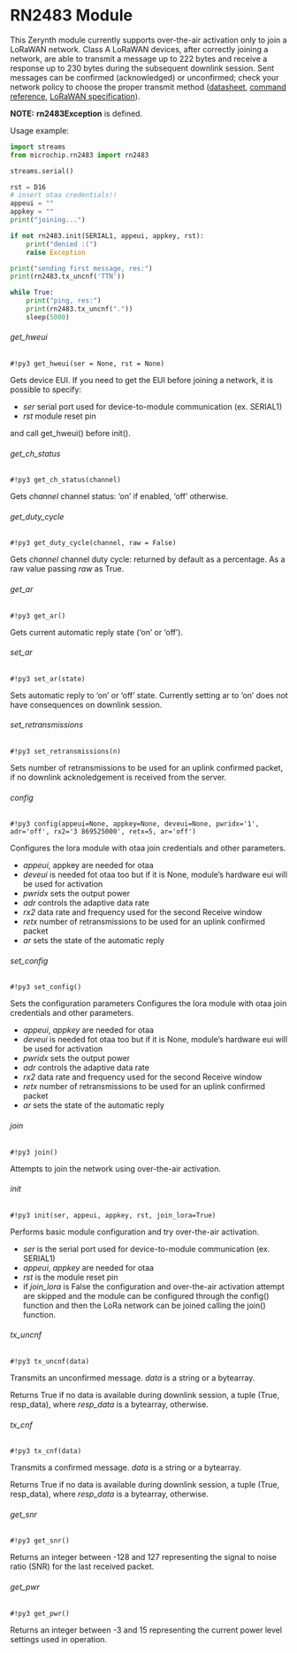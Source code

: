 # RN2483 Module

This Zerynth module currently supports over-the-air activation only to join a LoRaWAN network.
Class A LoRaWAN devices, after correctly joining a network, are able to transmit a message up to 222 bytes
and receive a response up to 230 bytes during the subsequent downlink session.
Sent messages can be confirmed (acknowledged) or unconfirmed; check your network policy to choose the proper
transmit method ([datasheet](http://ww1.microchip.com/downloads/en/DeviceDoc/50002346A.pdf),
[command reference](http://ww1.microchip.com/downloads/en/DeviceDoc/40001784B.pdf),
[LoRaWAN specification](https://lora-alliance.org/sites/default/files/2018-04/lorawantm_specification_-v1.1.pdf)).

**NOTE:**
**rn2483Exception** is defined.

Usage example:

```py
import streams
from microchip.rn2483 import rn2483

streams.serial()

rst = D16
# insert otaa credentials!!
appeui = ""
appkey = ""
print("joining...")

if not rn2483.init(SERIAL1, appeui, appkey, rst):
    print("denied :(")
    raise Exception

print("sending first message, res:")
print(rn2483.tx_uncnf('TTN'))

while True:
    print("ping, res:")
    print(rn2483.tx_uncnf("."))
    sleep(5000)
```

###### get_hweui

```#!py3 get_hweui(ser = None, rst = None)```



Gets device EUI. If you need to get the EUI before joining a network, it is possible to specify:


* *ser* serial port used for device-to-module communication (ex. SERIAL1)
* *rst* module reset pin

and call get_hweui() before init().

###### get_ch_status

```#!py3 get_ch_status(channel)```

Gets *channel* channel status: ‘on’ if enabled, ‘off’ otherwise.

###### get_duty_cycle

```#!py3 get_duty_cycle(channel, raw = False)```

Gets *channel* channel duty cycle: returned by default as a percentage.
As a raw value passing *raw* as True.

###### get_ar

```#!py3 get_ar()```

Gets current automatic reply state (‘on’ or ‘off’).

###### set_ar

```#!py3 set_ar(state)```

Sets automatic reply to ‘on’ or ‘off’ state.
Currently setting ar to ‘on’ does not have consequences on downlink session.

###### set_retransmissions

```#!py3 set_retransmissions(n)```

Sets number of retransmissions to be used for an uplink confirmed packet,
if no downlink acknoledgement is received from the server.

###### config

```#!py3 config(appeui=None, appkey=None, deveui=None, pwridx='1', adr='off', rx2='3 869525000', retx=5, ar='off')```

Configures the lora module with otaa join credentials and other parameters.


* *appeui*, appkey are needed for otaa
* *deveui* is needed fot otaa too but if it is None, module’s hardware eui will be used for activation
* *pwridx* sets the output power
* *adr* controls the adaptive data rate
* *rx2* data rate and frequency used for the second Receive window
* *retx* number of retransmissions to be used for an uplink confirmed packet
* *ar* sets the state of the automatic reply

###### set_config

```#!py3 set_config()```

Sets the configuration parameters
Configures the lora module with otaa join credentials and other parameters.


* *appeui*, *appkey* are needed for otaa
* *deveui* is needed fot otaa too but if it is None, module’s hardware eui will be used for activation
* *pwridx* sets the output power
* *adr* controls the adaptive data rate
* *rx2* data rate and frequency used for the second Receive window
* *retx* number of retransmissions to be used for an uplink confirmed packet
* *ar* sets the state of the automatic reply

###### join

```#!py3 join()```

Attempts to join the network using over-the-air activation.

###### init

```#!py3 init(ser, appeui, appkey, rst, join_lora=True)```

Performs basic module configuration and try over-the-air activation.


* *ser* is the serial port used for device-to-module communication (ex. SERIAL1)
* *appeui*, *appkey* are needed for otaa
* *rst* is the module reset pin
* if *join_lora* is False the configuration and over-the-air activation attempt are skipped and the module can be configured through the config() function and then the LoRa network can be joined calling the join() function.

###### tx_uncnf

```#!py3 tx_uncnf(data)```

Transmits an unconfirmed message.
*data* is a string or a bytearray.

Returns True if no data is available during downlink session,
a tuple (True, resp_data), where *resp_data* is a bytearray, otherwise.

###### tx_cnf

```#!py3 tx_cnf(data)```

Transmits a confirmed message.
*data* is a string or a bytearray.

Returns True if no data is available during downlink session,
a tuple (True, resp_data), where *resp_data* is a bytearray, otherwise.

###### get_snr

```#!py3 get_snr()```

Returns an integer between -128 and 127 representing the signal to noise ratio (SNR) for the last received packet.

###### get_pwr

```#!py3 get_pwr()```

Returns an integer between -3 and 15 representing the current power level settings used in operation.
<!--stackedit_data:
eyJoaXN0b3J5IjpbNzU3NTY5OTg3XX0=
-->